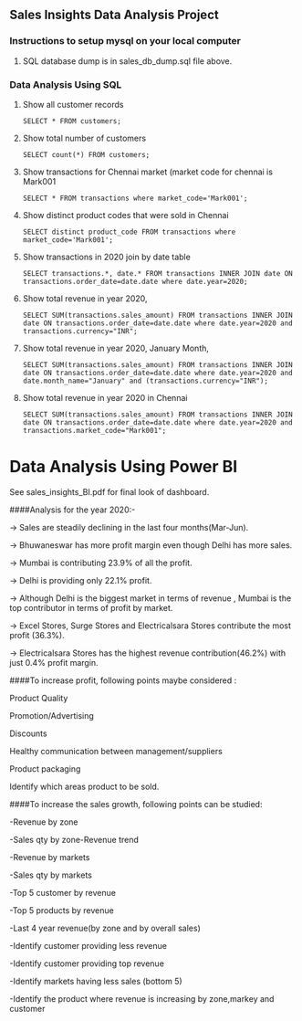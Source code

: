 ## Sales Insights Data Analysis Project

### Instructions to setup mysql on your local computer

1. SQL database dump is in sales_db_dump.sql file above.

### Data Analysis Using SQL

1. Show all customer records

    `SELECT * FROM customers;`

1. Show total number of customers

    `SELECT count(*) FROM customers;`

1. Show transactions for Chennai market (market code for chennai is Mark001

    `SELECT * FROM transactions where market_code='Mark001';`

1. Show distinct product codes that were sold in Chennai

    `SELECT distinct product_code FROM transactions where market_code='Mark001';`

1. Show transactions in 2020 join by date table

    `SELECT transactions.*, date.* FROM transactions INNER JOIN date ON transactions.order_date=date.date where date.year=2020;`

1. Show total revenue in year 2020,

    `SELECT SUM(transactions.sales_amount) FROM transactions INNER JOIN date ON transactions.order_date=date.date where date.year=2020 and transactions.currency="INR";`
	
1. Show total revenue in year 2020, January Month,

    `SELECT SUM(transactions.sales_amount) FROM transactions INNER JOIN date ON transactions.order_date=date.date where date.year=2020 and date.month_name="January" and (transactions.currency="INR");`

1. Show total revenue in year 2020 in Chennai

    `SELECT SUM(transactions.sales_amount) FROM transactions INNER JOIN date ON transactions.order_date=date.date where date.year=2020 and transactions.market_code="Mark001";`


Data Analysis Using Power BI
============================

See sales_insights_BI.pdf for final look of dashboard.

####Analysis for the year 2020:-

-> Sales are steadily declining in the last four months(Mar-Jun).

-> Bhuwaneswar has more profit margin even though Delhi has more sales.

-> Mumbai is contributing 23.9% of all the profit.

-> Delhi is providing only 22.1% profit.

-> Although Delhi is the biggest market in terms of revenue , Mumbai is the top contributor in terms of profit by market.

-> Excel Stores, Surge Stores and Electricalsara Stores contribute the most profit (36.3%).

-> Electricalsara Stores has the highest revenue contribution(46.2%) with just 0.4% profit margin.



####To increase profit, following points maybe considered :

Product Quality

Promotion/Advertising

Discounts

Healthy communication between management/suppliers

Product packaging

Identify which areas product to be sold.


####To increase the sales growth, following points can be studied:

-Revenue by zone

-Sales qty by zone-Revenue trend

-Revenue by markets

-Sales qty by markets

-Top 5 customer by revenue

-Top 5 products by revenue

-Last 4 year revenue(by zone and by overall sales)

-Identify customer providing less revenue

-Identify customer providing top revenue

-Identify markets having less sales (bottom 5)

-Identify the product where revenue is increasing by zone,markey and customer





